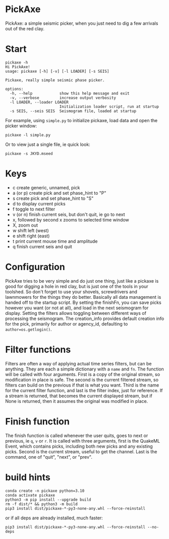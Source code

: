 # PickAxe

PickAxe: a simple seismic picker, when you just need to dig a few
arrivals out of the red clay.

# Start

```
pickaxe -h
Hi PickAxe!
usage: pickaxe [-h] [-v] [-l LOADER] [-s SEIS]

Pickaxe, really simple seismic phase picker.

options:
  -h, --help            show this help message and exit
  -v, --verbose         increase output verbosity
  -l LOADER, --loader LOADER
                        Initialization loader script, run at startup
  -s SEIS, --seis SEIS  Seismogram file, loaded at startup
```

For example, using `simple.py` to initialize pickaxe, load data and open the picker window:

```
pickaxe -l simple.py
```

Or to view just a single file, ie quick look:
```
pickaxe -s JKYD.mseed
```

# Keys

- c create generic, unnamed, pick
- a (or p) create pick and set phase_hint to "P"
- s create pick and set phase_hint to "S"
- d to display current picks
- f toggle to next filter
- v (or n) finish current seis, but don't quit, ie go to next
- x, followed by second x zooms to selected time window
- X, zoom out
- w shift left (west)
- e shift right (east)
- t print current mouse time and amplitude
- q finish current seis and quit

# Configuration

PickAxe tries to be very simple and do just one thing, just like
a pickaxe is good for digging a hole in
red clay, but is just one of the tools in your toolshed. So don't forget
to use your shovels, screwdrivers and lawnmowers for the things they do better.
Basically all data management is handed off to the startup
script. By setting the finishFn, you can save picks however you want (or not
at all), and load in the next seismogram for display. Setting the filters
allows toggling between different ways of processing the seismogram.
The creation_info provides default creation info for the pick,
primarily for author or agency_id, defaulting to `author=os.getlogin()`.

# Filter functions

Filters are often a way of applying actual time series filters, but can
be anything. They are each a simple dictionary with a `name` and `fn`.
The function will be called
with four arguments. First is a copy of the original stream, so modification in
place is safe. The second is the current filtered stream, so filters can build
on the previous if that is what you want. Third is the name for the current
filter function, and last is the filter index, just for reference.
If a stream is returned, that becomes
the current displayed stream, but if None is returned, then it assumes
the original was modified in place.

# Finish function

The finish function is called whenever the user quits, goes to next or previous,
ie `q`, `v` or `r`. It is called with three arguments, first is the QuakeML
Event, which contains picks, including both new picks and any existing picks.
Second is the current stream, useful to get the channel. Last is the command,
one of "quit", "next", or "prev".

# build hints

```
conda create -n pickaxe python=3.10
conda activate pickaxe
python3 -m pip install --upgrade build
rm -f dist/* && python3 -m build
pip3 install dist/pickaxe-*-py3-none-any.whl --force-reinstall

```

or if all deps are already installed, much faster:
```
pip3 install dist/pickaxe-*-py3-none-any.whl --force-reinstall --no-deps
```
